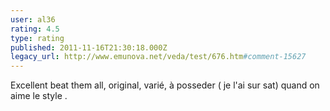 ```yaml
---
user: al36
rating: 4.5
type: rating
published: 2011-11-16T21:30:18.000Z
legacy_url: http://www.emunova.net/veda/test/676.htm#comment-15627
---
```

Excellent beat them all, original, varié, à posseder ( je l'ai sur sat) quand on aime le style .